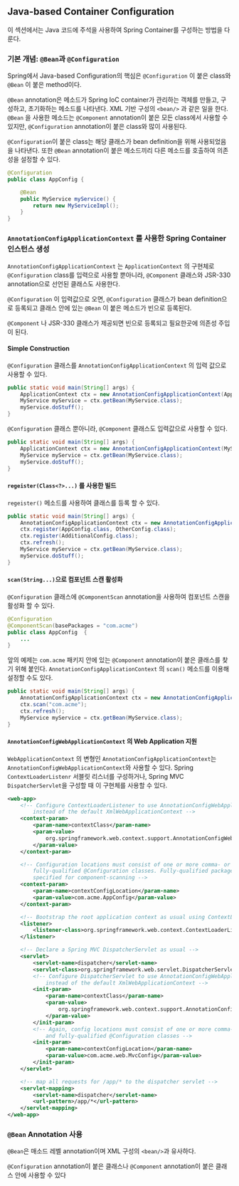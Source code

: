 ## Java-based Container Configuration

이 섹션에서는 Java 코드에 주석을 사용하여 Spring Container를 구성하는 방법을 다룬다.

### 기본 개념: `@Bean`과 `@Configuration`

Spring에서 Java-based Configuration의 핵심은 `@Configuration` 이 붙은 class와 `@Bean` 이 붙은  method이다.

`@Bean` annotation은 메소드가 Spring IoC container가 관리하는 객체를 만들고, 구성하고, 초기화하는 메소드를 나타낸다. XML 기반 구성의 `<bean/>` 과 같은 일을 한다. `@Bean` 을 사용한 메소드는 `@Component` annotation이 붙은 모든 class에서 사용할 수 있지만, `@Configuration` annotation이 붙은 class와 많이 사용된다.

`@Configuration`이 붙은 class는 해당 클래스가 bean definition을 위해 사용되었음을 나타낸다. 또한 `@Bean` annotation이 붙은 메소드끼리 다른 메소드를 호출하여 의존성을 설정할 수 있다.

```java
@Configuration
public class AppConfig {

    @Bean
    public MyService myService() {
        return new MyServiceImpl();
    }
}
```

### `AnnotationConfigApplicationContext` 를 사용한 Spring Container 인스턴스 생성

`AnnotationConfigApplicationContext` 는 `ApplicationContext` 의 구현체로 `@Configuration` class를 입력으로 사용할 뿐아니라, `@Component` 클래스와 JSR-330 annotation으로 선언된 클래스도 사용한다.

`@Configuration` 이 입력값으로 오면, `@Configuration` 클래스가 bean definition으로 등록되고 클래스 안에 있는 `@Bean` 이 붙은 메소드가 빈으로 등록된다.

`@Component` 나 JSR-330 클래스가 제공되면 빈으로 등록되고 필요한곳에 의존성 주입이 된다.

#### Simple Construction

`@Configuration` 클래스를 `AnnotationConfigApplicationContext` 의 입력 값으로 사용할 수 있다.

```java
public static void main(String[] args) {
    ApplicationContext ctx = new AnnotationConfigApplicationContext(AppConfig.class);
    MyService myService = ctx.getBean(MyService.class);
    myService.doStuff();
}
```

`@Configuration` 클래스 뿐아니라, `@Component` 클래스도 입력값으로 사용할 수 있다.

```java
public static void main(String[] args) {
    ApplicationContext ctx = new AnnotationConfigApplicationContext(MyServiceImpl.class, Dependency1.class, Dependency2.class);
    MyService myService = ctx.getBean(MyService.class);
    myService.doStuff();
}
```

#### `regeister(Class<?>...)` 를 사용한 빌드

`regeister()` 메소드를 사용하여 클래스를 등록 할 수 있다.

```java
public static void main(String[] args) {
    AnnotationConfigApplicationContext ctx = new AnnotationConfigApplicationContext();
    ctx.register(AppConfig.class, OtherConfig.class);
    ctx.register(AdditionalConfig.class);
    ctx.refresh();
    MyService myService = ctx.getBean(MyService.class);
    myService.doStuff();
}
```

#### `scan(String...)`으로 컴포넌트 스캔 활성화

`@Configuration` 클래스에 `@ComponentScan` annotation을 사용하여 컴포넌트 스캔을 활성화 할 수 있다.

```java
@Configuration
@ComponentScan(basePackages = "com.acme") 
public class AppConfig  {
    ...
}
```

앞의 예제는 `com.acme` 패키지 안에 있는 `@Component` annotation이 붙은 클래스를 찾기 위해 붙인다. `AnnotationConfigApplicationContext` 의 `scan()` 메소드를 이용해 설정할 수도 있다.

```java
public static void main(String[] args) {
    AnnotationConfigApplicationContext ctx = new AnnotationConfigApplicationContext();
    ctx.scan("com.acme");
    ctx.refresh();
    MyService myService = ctx.getBean(MyService.class);
}
```

#### `AnnotationConfigWebApplicationContext` 의 Web Application 지원

`WebApplicationContext` 의 변형인 `AnnotationConfigApplicationContext`는 `AnnotationConfigWebApplicationContext`와 사용할 수 있다.  Spring `ContextLoaderListenr` 서블릿 리스너를 구성하거나, Spring MVC `DispatcherServlet`을 구성할 때 이 구현체를 사용할 수 있다.

```xml
<web-app>
    <!-- Configure ContextLoaderListener to use AnnotationConfigWebApplicationContext
        instead of the default XmlWebApplicationContext -->
    <context-param>
        <param-name>contextClass</param-name>
        <param-value>
            org.springframework.web.context.support.AnnotationConfigWebApplicationContext
        </param-value>
    </context-param>

    <!-- Configuration locations must consist of one or more comma- or space-delimited
        fully-qualified @Configuration classes. Fully-qualified packages may also be
        specified for component-scanning -->
    <context-param>
        <param-name>contextConfigLocation</param-name>
        <param-value>com.acme.AppConfig</param-value>
    </context-param>

    <!-- Bootstrap the root application context as usual using ContextLoaderListener -->
    <listener>
        <listener-class>org.springframework.web.context.ContextLoaderListener</listener-class>
    </listener>

    <!-- Declare a Spring MVC DispatcherServlet as usual -->
    <servlet>
        <servlet-name>dispatcher</servlet-name>
        <servlet-class>org.springframework.web.servlet.DispatcherServlet</servlet-class>
        <!-- Configure DispatcherServlet to use AnnotationConfigWebApplicationContext
            instead of the default XmlWebApplicationContext -->
        <init-param>
            <param-name>contextClass</param-name>
            <param-value>
                org.springframework.web.context.support.AnnotationConfigWebApplicationContext
            </param-value>
        </init-param>
        <!-- Again, config locations must consist of one or more comma- or space-delimited
            and fully-qualified @Configuration classes -->
        <init-param>
            <param-name>contextConfigLocation</param-name>
            <param-value>com.acme.web.MvcConfig</param-value>
        </init-param>
    </servlet>

    <!-- map all requests for /app/* to the dispatcher servlet -->
    <servlet-mapping>
        <servlet-name>dispatcher</servlet-name>
        <url-pattern>/app/*</url-pattern>
    </servlet-mapping>
</web-app>
```

### `@Bean` Annotation 사용

`@Bean`은 매소드 레벨 annotation이며 XML 구성의 `<bean/>`과 유사하다.

`@Configuration` annotation이 붙은 클래스나 `@Component` annotation이 붙은 클래스 안에 사용할 수 있다

